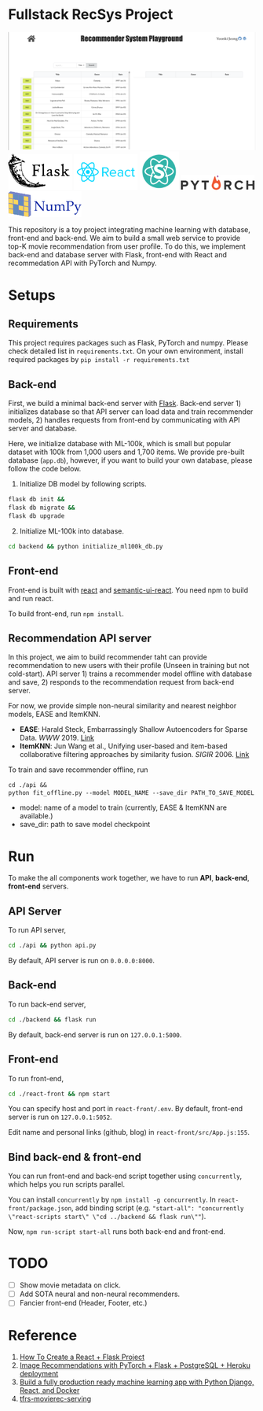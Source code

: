 # Fullstack RecSys Project
<img src="img/main_page.png"> </br>
<a><img src="img/flask.png" width="130"></a>
<a><img src="img/react.png" width="130">
<a><img src="img/semantic_ui.png" width="80"></a>
<a><img src="img/pytorch.svg" width="150"></a>
<a><img src="img/numpy.svg" width="150"></a>

This repository is a toy project integrating machine learning with database, front-end and back-end. 
We aim to build a small web service to provide top-K movie recommendation from user profile. 
To do this, we implement back-end and database server with Flask, front-end with React and recommedation API with PyTorch and Numpy.

# Setups
## **Requirements**
This project requires packages such as Flask, PyTorch and numpy. Please check detailed list in `requirements.txt`. 
On your own environment, install required packages by `pip install -r requirements.txt`


## Back-end
First, we build a minimal back-end server with [Flask](https://flask.palletsprojects.com/en/1.1.x/). 
Back-end server 1) initializes database so that API server can load data and train recommender models, 2) handles requests from front-end by communicating with API server and database.

Here, we initialize database with ML-100k, which is small but popular dataset with 100k from 1,000 users and 1,700 items. 
We provide pre-built database (`app.db`), however, if you want to build your own database, please follow the code below.

1. Initialize DB model by following scripts.

```bash
flask db init && 
flask db migrate &&
flask db upgrade
```
2. Initialize ML-100k into database.
```bash
cd backend && python initialize_ml100k_db.py
```

## Front-end
Front-end is built with [react](https://reactjs.org/) and [semantic-ui-react](https://react.semantic-ui.com/). 
You need npm to build and run react. 

To build front-end, run `npm install`.

## Recommendation API server
In this project, we aim to build recommender taht can provide recommendation to new users with their profile (Unseen in training but not cold-start). 
API server 1) trains a recommender model offline with database and save, 2) responds to the recommendation request from back-end server.

For now, we provide simple non-neural similarity and nearest neighbor models, EASE and ItemKNN.
* **EASE**: Harald Steck, Embarrassingly Shallow Autoencoders for Sparse Data. *WWW* 2019. [Link](https://arxiv.org/pdf/1905.03375)
* **ItemKNN**: Jun Wang et al., Unifying user-based and item-based collaborative filtering approaches by similarity fusion. *SIGIR* 2006. [Link](http://web4.cs.ucl.ac.uk/staff/jun.wang/papers/2006-sigir06-unifycf.pdf)

To train and save recommender offline, run
```
cd ./api && 
python fit_offline.py --model MODEL_NAME --save_dir PATH_TO_SAVE_MODEL
```
* model: name of a model to train (currently, EASE & ItemKNN are available.)
* save_dir: path to save model checkpoint

# Run
To make the all components work together, we have to run **API**, **back-end**, **front-end** servers. 

## API Server
To run API server, 
```bash
cd ./api && python api.py
```
By default, API server is run on `0.0.0.0:8000`.

## Back-end
To run back-end server,
```bash
cd ./backend && flask run
```
By default, back-end server is run on `127.0.0.1:5000`.

## Front-end
To run front-end,
```bash
cd ./react-front && npm start
```
You can specify host and port in `react-front/.env`. By default, front-end server is run on `127.0.0.1:5052`.

Edit name and personal links (github, blog) in `react-front/src/App.js:155`.

## Bind back-end & front-end
You can run front-end and back-end script together using `concurrently`, which helps you run scripts parallel.

You can install `concurrently` by `npm install -g concurrently`. 
In `react-front/package.json`, add binding script (e.g. `"start-all": "concurrently \"react-scripts start\" \"cd ../backend && flask run\""`).

Now, `npm run-script start-all` runs both back-end and front-end.

# TODO
- [ ] Show movie metadata on click.
- [ ] Add SOTA neural and non-neural recommenders.
- [ ] Fancier front-end (Header, Footer, etc.)

# Reference
1. [How To Create a React + Flask Project](https://blog.miguelgrinberg.com/post/how-to-create-a-react--flask-project)
2. [Image Recommendations with PyTorch + Flask + PostgreSQL + Heroku deployment](https://towardsdatascience.com/image-recommendations-with-pytorch-flask-postgresql-heroku-deployment-206682d06c6b)
3. [Build a fully production ready machine learning app with Python Django, React, and Docker](https://towardsdatascience.com/build-a-fully-production-ready-machine-learning-app-with-python-django-react-and-docker-c4d938c251e5)
4. [tfrs-movierec-serving](https://github.com/hojinYang/tfrs-movierec-serving)